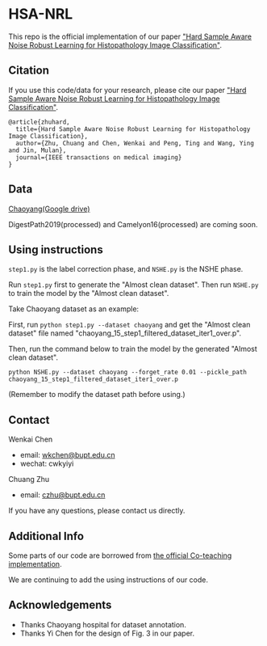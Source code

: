 # HSA-NRL
This repo is the official implementation of our paper ["Hard Sample Aware Noise Robust Learning for Histopathology Image Classification"](https://ieeexplore.ieee.org/document/9600806).

## Citation
If you use this code/data for your research, please cite our paper ["Hard Sample Aware Noise Robust Learning for Histopathology Image Classification"](https://ieeexplore.ieee.org/document/9600806).

```
@article{zhuhard,
  title={Hard Sample Aware Noise Robust Learning for Histopathology Image Classification},
  author={Zhu, Chuang and Chen, Wenkai and Peng, Ting and Wang, Ying and Jin, Mulan},
  journal={IEEE transactions on medical imaging}
}
```


## Data
[Chaoyang(Google drive)](https://drive.google.com/open?id=1xsrHjn-WyHGazYtpMqHo9h2w349eYCYO&authuser=bupt.ai.cz%40gmail.com&usp=drive_fs)

DigestPath2019(processed) and Camelyon16(processed) are coming soon.

## Using instructions
`step1.py` is the label correction phase, and `NSHE.py` is the NSHE phase. 

Run `step1.py` first to generate the "Almost clean dataset". Then run `NSHE.py` to train the model by the "Almost clean dataset".

Take Chaoyang dataset as an example:

First, run `python step1.py --dataset chaoyang` and get the "Almost clean dataset" file named "chaoyang_15_step1_filtered_dataset_iter1_over.p".

Then, run the command below to train the model by the generated "Almost clean dataset".

`python NSHE.py --dataset chaoyang --forget_rate 0.01 --pickle_path chaoyang_15_step1_filtered_dataset_iter1_over.p` 

(Remember to modify the dataset path before using.)




## Contact

Wenkai Chen
- email: wkchen@bupt.edu.cn
- wechat: cwkyiyi

Chuang Zhu
- email: czhu@bupt.edu.cn

If you have any questions, please contact us directly.

## Additional Info
Some parts of our code are borrowed from [the official Co-teaching implementation](https://github.com/IsaacChanghau/CoTeaching).

We are continuing to add the using instructions of our code.

## Acknowledgements
- Thanks Chaoyang hospital for dataset annotation.
- Thanks Yi Chen for the design of Fig. 3 in our paper.
